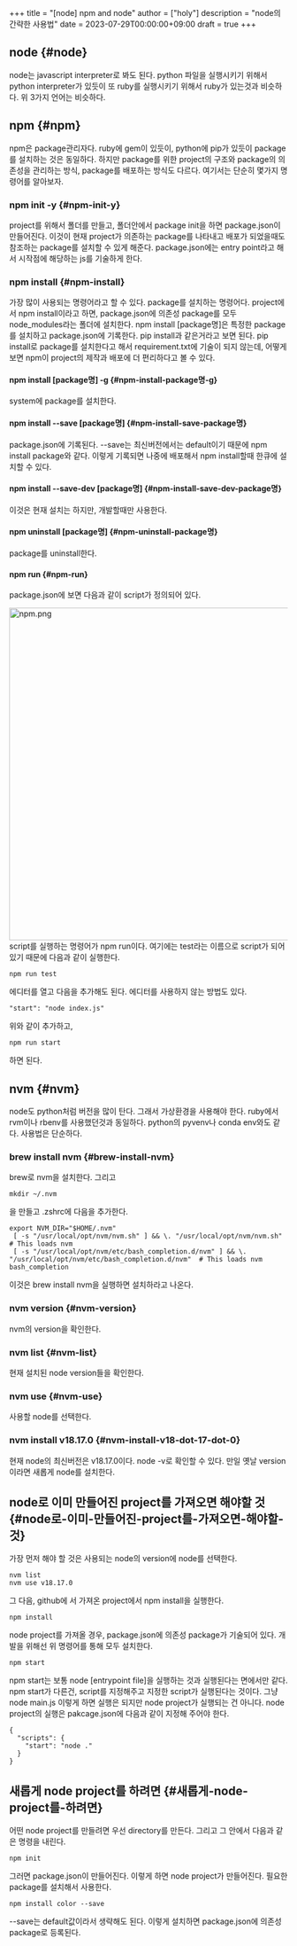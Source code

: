 +++
title = "[node] npm and node"
author = ["holy"]
description = "node의 간략한 사용법"
date = 2023-07-29T00:00:00+09:00
draft = true
+++

## node {#node}

node는 javascript interpreter로 봐도 된다. python 파일을 실행시키기
위해서 python interpreter가 있듯이 또 ruby를 실행시키기 위해서
ruby가 있는것과 비슷하다. 위 3가지 언어는 비슷하다.


## npm {#npm}

npm은 package관리자다. ruby에 gem이 있듯이, python에 pip가 있듯이
package를 설치하는 것은 동일하다. 하지만 package를 위한 project의
구조와 package의 의존성을 관리하는 방식, package를 배포하는 방식도
다르다. 여기서는 단순히 몇가지 명령어를 알아보자.


### npm init -y {#npm-init-y}

project를 위해서 폴더를 만들고, 폴더안에서 package init을 하면
package.json이 만들어진다. 이것이 현재 project가 의존하는 package를
나타내고 배포가 되었을때도 참조하는 package를 설치할 수 있게
해준다. package.json에는 entry point라고 해서 시작점에 해당하는 js를
기술하게 한다.


### npm install {#npm-install}

가장 많이 사용되는 명령어라고 할 수 있다. package를 설치하는
명령어다. project에서 npm install이라고 하면, package.json에 의존성
package를 모두 node_modules라는 폴더에 설치한다. npm install
[package명]은 특정한 package를 설치하고 package.json에 기록한다. pip
install과 같은거라고 보면 된다. pip install로 package를 설치한다고
해서 requirement.txt에 기술이 되지 않는데, 어떻게 보면 npm이 project의
제작과 배포에 더 편리하다고 볼 수 있다.


#### npm install [package명] -g {#npm-install-package명-g}

system에 package를 설치한다.


#### npm install --save [package명] {#npm-install-save-package명}

package.json에 기록된다. --save는 최신버전에서는 default이기 때문에
npm install package와 같다.  이렇게 기록되면 나중에 배포해서 npm
install할때 한큐에 설치할 수 있다.


#### npm install --save-dev [package명] {#npm-install-save-dev-package명}

이것은 현재 설치는 하지만, 개발할때만 사용한다.


#### npm uninstall [package명] {#npm-uninstall-package명}

package를 uninstall한다.


#### npm run {#npm-run}

package.json에 보면 다음과 같이 script가 정의되어 있다.

<a id="org4771d57"></a>

<img src="/img/nodejs/npm.png" alt="npm.png" width="600px" /> script를 실행하는 명령어가 npm
run이다. 여기에는 test라는 이름으로 script가 되어 있기 때문에 다음과
같이 실행한다.

```text
npm run test
```

에디터를 열고 다음을 추가해도 된다. 에디터를 사용하지 않는 방법도 있다.

```text
"start": "node index.js"
```

위와 같이 추가하고,

```text
npm run start
```

하면 된다.


## nvm {#nvm}

node도 python처럼 버전을 많이 탄다. 그래서 가상환경을 사용해야
한다. ruby에서 rvm이나 rbenv를 사용했던것과 동일하다. python의
pyvenv나 conda env와도 같다. 사용법은 단순하다.


### brew install nvm {#brew-install-nvm}

brew로 nvm을 설치한다. 그리고

```text
mkdir ~/.nvm
```

을 만들고 .zshrc에 다음을 추가한다.

```shell
export NVM_DIR="$HOME/.nvm"
 [ -s "/usr/local/opt/nvm/nvm.sh" ] && \. "/usr/local/opt/nvm/nvm.sh"  # This loads nvm
 [ -s "/usr/local/opt/nvm/etc/bash_completion.d/nvm" ] && \. "/usr/local/opt/nvm/etc/bash_completion.d/nvm"  # This loads nvm bash_completion
```

이것은 brew install nvm을 실행하면 설치하라고 나온다.


### nvm version {#nvm-version}

nvm의 version을 확인한다.


### nvm list {#nvm-list}

현재 설치된 node version들을 확인한다.


### nvm use {#nvm-use}

사용할 node를 선택한다.


### nvm install v18.17.0 {#nvm-install-v18-dot-17-dot-0}

현재 node의 최신버전은 v18.17.0이다. node -v로 확인할 수 있다. 만일 옛날 version이라면 새롭게 node를
설치한다.


## node로 이미 만들어진 project를 가져오면 해야할 것 {#node로-이미-만들어진-project를-가져오면-해야할-것}

가장 먼저 해야 할 것은 사용되는 node의 version에 node를 선택한다.

```text
nvm list
nvm use v18.17.0
```

그 다음, github에 서 가져온 project에서 npm install을 실행한다.

```text
npm install
```

node project를 가져올 경우, package.json에 의존성 package가 기술되어
있다. 개발을 위해선 위 명령어를 통해 모두 설치한다.

```text
npm start
```

npm start는 보통 node [entrypoint file]을 실행하는 것과 실행된다는
면에서만 같다. npm start가 다른건, script를 지정해주고 지정한 script가
실행된다는 것이다. 그냥 node main.js 이렇게 하면 실행은 되지만 node
project가 실행되는 건 아니다. node project의 실행은 pakcage.json에
다음과 같이 지정해 주어야 한다.

```shell
{
  "scripts": {
    "start": "node ."
  }
}
```


## 새롭게 node project를 하려면 {#새롭게-node-project를-하려면}

어떤 node project를 만들려면 우선 directory를 만든다. 그리고 그 안에서
다음과 같은 명령을 내린다.

```text
npm init
```

그러면 package.json이 만들어진다. 이렇게 하면 node project가
만들어진다. 필요한 package를 설치해서 사용한다.

```text
npm install color --save
```

--save는 default값이라서 생략해도 된다. 이렇게 설치하면 package.json에
  의존성 package로 등록된다.

